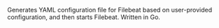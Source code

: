 Generates YAML configuration file for Filebeat based on user-provided configuration, and then starts Filebeat.  Written in Go.
